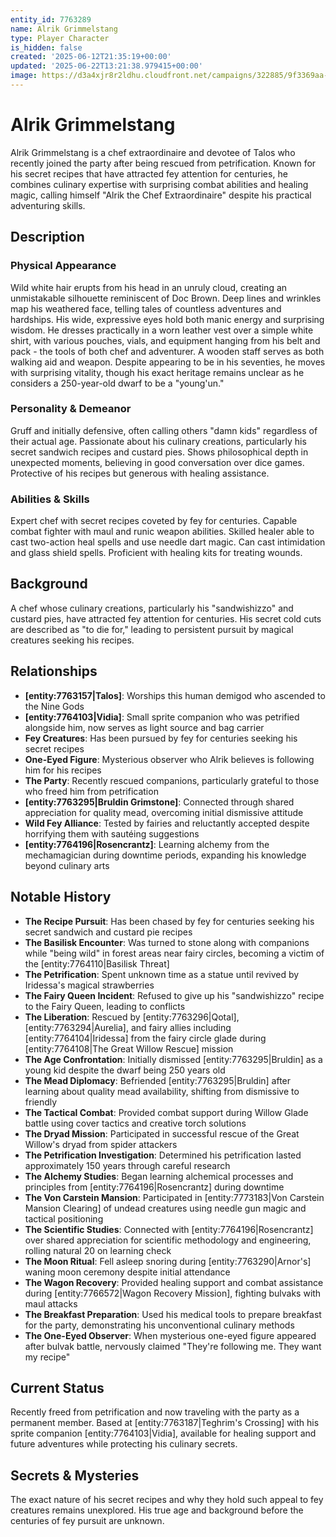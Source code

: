 ```yaml
---
entity_id: 7763289
name: Alrik Grimmelstang
type: Player Character
is_hidden: false
created: '2025-06-12T21:35:19+00:00'
updated: '2025-06-22T13:21:38.979415+00:00'
image: https://d3a4xjr8r2ldhu.cloudfront.net/campaigns/322885/9f3369aa-0dbb-4245-8e1e-25c3f63f81ec.jpg
---
```


# Alrik Grimmelstang

Alrik Grimmelstang is a chef extraordinaire and devotee of Talos who recently joined the party after being rescued from petrification. Known for his secret recipes that have attracted fey attention for centuries, he combines culinary expertise with surprising combat abilities and healing magic, calling himself "Alrik the Chef Extraordinaire" despite his practical adventuring skills.

## Description

### Physical Appearance

Wild white hair erupts from his head in an unruly cloud, creating an unmistakable silhouette reminiscent of Doc Brown. Deep lines and wrinkles map his weathered face, telling tales of countless adventures and hardships. His wide, expressive eyes hold both manic energy and surprising wisdom. He dresses practically in a worn leather vest over a simple white shirt, with various pouches, vials, and equipment hanging from his belt and pack - the tools of both chef and adventurer. A wooden staff serves as both walking aid and weapon. Despite appearing to be in his seventies, he moves with surprising vitality, though his exact heritage remains unclear as he considers a 250-year-old dwarf to be a "young'un."

### Personality & Demeanor

Gruff and initially defensive, often calling others "damn kids" regardless of their actual age. Passionate about his culinary creations, particularly his secret sandwich recipes and custard pies. Shows philosophical depth in unexpected moments, believing in good conversation over dice games. Protective of his recipes but generous with healing assistance.

### Abilities & Skills

Expert chef with secret recipes coveted by fey for centuries. Capable combat fighter with maul and runic weapon abilities. Skilled healer able to cast two-action heal spells and use needle dart magic. Can cast intimidation and glass shield spells. Proficient with healing kits for treating wounds.

## Background

A chef whose culinary creations, particularly his "sandwishizzo" and custard pies, have attracted fey attention for centuries. His secret cold cuts are described as "to die for," leading to persistent pursuit by magical creatures seeking his recipes.

## Relationships

- **[entity:7763157|Talos]**: Worships this human demigod who ascended to the Nine Gods
- **[entity:7764103|Vidia]**: Small sprite companion who was petrified alongside him, now serves as light source and bag carrier
- **Fey Creatures**: Has been pursued by fey for centuries seeking his secret recipes
- **One-Eyed Figure**: Mysterious observer who Alrik believes is following him for his recipes
- **The Party**: Recently rescued companions, particularly grateful to those who freed him from petrification
- **[entity:7763295|Bruldin Grimstone]**: Connected through shared appreciation for quality mead, overcoming initial dismissive attitude
- **Wild Fey Alliance**: Tested by fairies and reluctantly accepted despite horrifying them with sautéing suggestions
- **[entity:7764196|Rosencrantz]**: Learning alchemy from the mechamagician during downtime periods, expanding his knowledge beyond culinary arts

## Notable History

- **The Recipe Pursuit**: Has been chased by fey for centuries seeking his secret sandwich and custard pie recipes
- **The Basilisk Encounter**: Was turned to stone along with companions while "being wild" in forest areas near fairy circles, becoming a victim of the [entity:7764110|Basilisk Threat]
- **The Petrification**: Spent unknown time as a statue until revived by Iridessa's magical strawberries
- **The Fairy Queen Incident**: Refused to give up his "sandwishizzo" recipe to the Fairy Queen, leading to conflicts
- **The Liberation**: Rescued by [entity:7763296|Qotal], [entity:7763294|Aurelia], and fairy allies including [entity:7764104|Iridessa] from the fairy circle glade during [entity:7764108|The Great Willow Rescue] mission
- **The Age Confrontation**: Initially dismissed [entity:7763295|Bruldin] as a young kid despite the dwarf being 250 years old
- **The Mead Diplomacy**: Befriended [entity:7763295|Bruldin] after learning about quality mead availability, shifting from dismissive to friendly
- **The Tactical Combat**: Provided combat support during Willow Glade battle using cover tactics and creative torch solutions
- **The Dryad Mission**: Participated in successful rescue of the Great Willow's dryad from spider attackers
- **The Petrification Investigation**: Determined his petrification lasted approximately 150 years through careful research
- **The Alchemy Studies**: Began learning alchemical processes and principles from [entity:7764196|Rosencrantz] during downtime
- **The Von Carstein Mansion**: Participated in [entity:7773183|Von Carstein Mansion Clearing] of undead creatures using needle gun magic and tactical positioning
- **The Scientific Studies**: Connected with [entity:7764196|Rosencrantz] over shared appreciation for scientific methodology and engineering, rolling natural 20 on learning check
- **The Moon Ritual**: Fell asleep snoring during [entity:7763290|Arnor's] waning moon ceremony despite initial attendance
- **The Wagon Recovery**: Provided healing support and combat assistance during [entity:7766572|Wagon Recovery Mission], fighting bulvaks with maul attacks
- **The Breakfast Preparation**: Used his medical tools to prepare breakfast for the party, demonstrating his unconventional culinary methods
- **The One-Eyed Observer**: When mysterious one-eyed figure appeared after bulvak battle, nervously claimed "They're following me. They want my recipe"

## Current Status

Recently freed from petrification and now traveling with the party as a permanent member. Based at [entity:7763187|Teghrim's Crossing] with his sprite companion [entity:7764103|Vidia], available for healing support and future adventures while protecting his culinary secrets.

## Secrets & Mysteries

The exact nature of his secret recipes and why they hold such appeal to fey creatures remains unexplored. His true age and background before the centuries of fey pursuit are unknown.